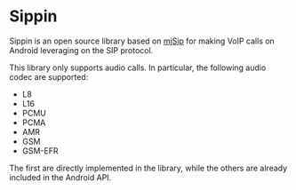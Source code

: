 # Sippin

Sippin is an open source library based on [mjSip](http://www.mjsip.org/) for making VoIP calls on Android leveraging on the SIP protocol.

This library only supports audio calls. In particular, the following audio codec are supported:
- L8
- L16
- PCMU
- PCMA
- AMR
- GSM
- GSM-EFR

The first are directly implemented in the library, while the others are already included in the Android API.
